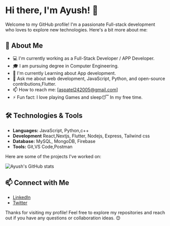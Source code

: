 # Hi there, I'm Ayush! 👋

Welcome to my GitHub profile! I'm a passionate Full-stack development who loves to explore new technologies. Here's a bit more about me:

## 🌟 About Me

- 💻 I'm currently working as a Full-Stack Developer / APP Developer.
- 🎓 I am pursuing degree in Computer Engineering.
- 🌱 I'm currently Learning about App development.
- 💬 Ask me about web development, JavaScript, Python, and open-source contributions,Flutter.
- 📫 How to reach me: [aspatel242005@gmail.com]
- ⚡ Fun fact: I love playing Games and sleep😴 In my free time.

## 🛠️ Technologies & Tools

- **Languages:** JavaScript, Python,c++
- **Development** React,Nextjs, Flutter,  Nodejs, Express, Tailwind css
- **Database:** MySQL, MongoDB, Firebase
- **Tools:** Git,VS Code,Postman


Here are some of the projects I've worked on:

![Ayush's GitHub stats](https://github-readme-stats.vercel.app/api?username=ayush0248&show_icons=true&theme=radical)

## 📫 Connect with Me
- [LinkedIn](https://www.linkedin.com/in/patel-ayush-1a7118300)
- [Twitter](https://x.com/PatelAyush00700?t=7xwaNIPqeXIEzHmG3mWRIQ&s=09)

Thanks for visiting my profile! Feel free to explore my repositories and reach out if you have any questions or collaboration ideas. 😊
